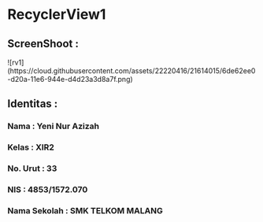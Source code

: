 # RecyclerView1

<h2><b> ScreenShoot : </b></h2>
![rv1](https://cloud.githubusercontent.com/assets/22220416/21614015/6de62ee0-d20a-11e6-944e-d4d23a3d8a7f.png)



<h2><b> Identitas : </b></h2>

<h3><b>Nama : Yeni Nur Azizah</b></h3>

<h3><b>Kelas : XIR2<b></h3>

<h3><b>No. Urut : 33<b></h3>

<h3><b>NIS : 4853/1572.070</b></h3>

<h3><b>Nama Sekolah : SMK TELKOM MALANG</b></h3>



